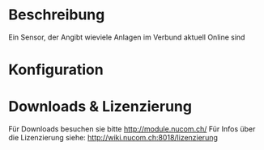 <!-- TITLE: Demo Anlagenverbund On(Offline -->
# Beschreibung
Ein Sensor, der Angibt wieviele Anlagen im Verbund aktuell Online sind
# Konfiguration

# Downloads & Lizenzierung
Für Downloads besuchen sie bitte http://module.nucom.ch/
Für Infos über die Lizenzierung siehe: http://wiki.nucom.ch:8018/lizenzierung
